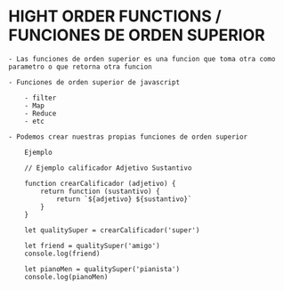 
# HIGHT ORDER FUNCTIONS / FUNCIONES DE ORDEN SUPERIOR

    - Las funciones de orden superior es una funcion que toma otra como parametro o que retorna otra funcion

    - Funciones de orden superior de javascript

        - filter
        - Map
        - Reduce
        - etc

    - Podemos crear nuestras propias funciones de orden superior

        Ejemplo

        // Ejemplo calificador Adjetivo Sustantivo
        
        function crearCalificador (adjetivo) {
            return function (sustantivo) {
                return `${adjetivo} ${sustantivo}`
            }
        }

        let qualitySuper = crearCalificador('super')

        let friend = qualitySuper('amigo')
        console.log(friend)

        let pianoMen = qualitySuper('pianista')
        console.log(pianoMen)



